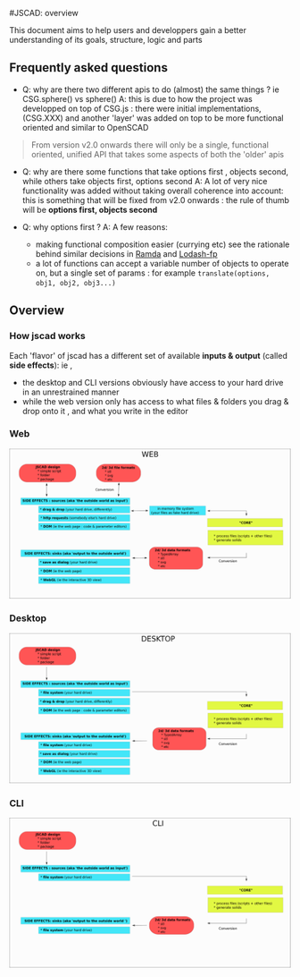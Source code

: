 #JSCAD: overview

This document aims to help users and developpers gain a better understanding of its goals, structure, logic and parts

## Frequently asked questions

* Q: why are there two different apis to do (almost) the same things ? ie CSG.sphere() vs sphere()
A: this is due to how the project was developped on top of CSG.js : there were initial implementations,
(CSG.XXX) and another 'layer' was added on top to be more functional oriented and similar to OpenSCAD

> From version v2.0 onwards there will only be a single, functional oriented, unified API that takes
some aspects of both the 'older' apis

* Q: why are there some functions that take options first , objects second, while others take objects first,
options second
A: A lot of very nice functionality was added without taking overall coherence into account: this is something that will be fixed from v2.0 onwards : the rule of thumb will be **options first, objects second**

* Q: why options first ?
A: A few reasons:
  * making functional composition easier (currying etc) see the rationale behind similar decisions in [Ramda]()
  and [Lodash-fp]()
  * a lot of functions can accept a variable number of objects to operate on, but a single set of params : for example ```translate(options, obj1, obj2, obj3...)```


## Overview
  ### How jscad works 

  Each 'flavor' of jscad has a different set of available **inputs & output** (called **side effects**): ie , 
  * the desktop and CLI versions obviously have access to your hard drive in an unrestrained manner
  * while the web version only has access to what files & folders you drag & drop onto it , and what you write in the editor

  ### Web

  ![High level web logic](./jscad-overview-web.svg)

  ### Desktop

  ![High level web logic](./jscad-overview-desktop.svg)

  ### CLI

  ![High level web logic](./jscad-overview-cli.svg)

